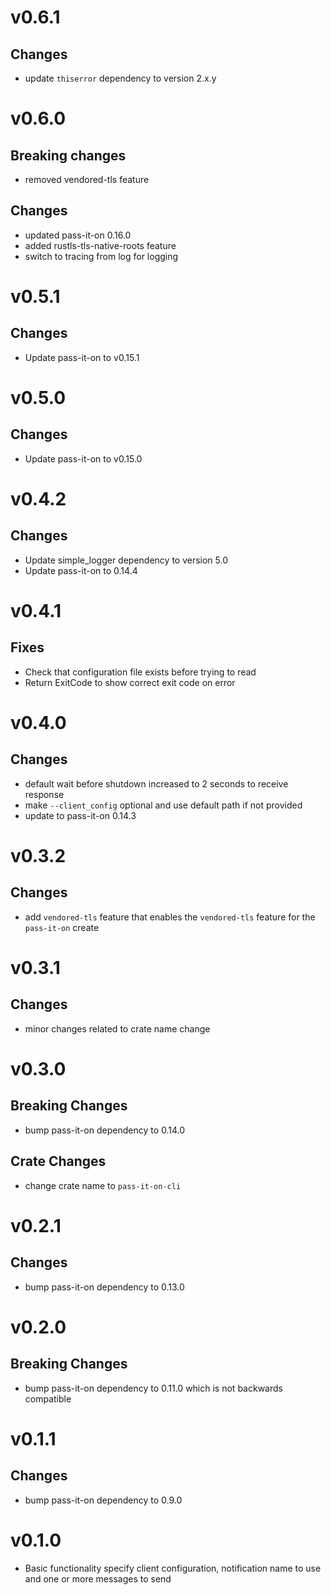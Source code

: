 # v0.6.1
## Changes
- update `thiserror` dependency  to version 2.x.y

# v0.6.0
## Breaking changes
- removed vendored-tls feature

## Changes
- updated pass-it-on 0.16.0
- added rustls-tls-native-roots feature
- switch to tracing from log for logging

# v0.5.1
## Changes
- Update pass-it-on to v0.15.1

# v0.5.0
## Changes
- Update pass-it-on to v0.15.0

# v0.4.2
## Changes
- Update simple_logger dependency to version 5.0
- Update pass-it-on to 0.14.4

# v0.4.1
## Fixes
- Check that configuration file exists before trying to read
- Return ExitCode to show correct exit code on error

# v0.4.0
## Changes
- default wait before shutdown increased to 2 seconds to receive response
- make `--client_config` optional and use default path if not provided
- update to pass-it-on 0.14.3

# v0.3.2
## Changes
- add `vendored-tls` feature that enables the `vendored-tls` feature for the `pass-it-on` create

# v0.3.1
## Changes
- minor changes related to crate name change

# v0.3.0
## Breaking Changes
- bump pass-it-on dependency to 0.14.0

## Crate Changes
- change crate name to `pass-it-on-cli`

# v0.2.1
## Changes
- bump pass-it-on dependency to 0.13.0

# v0.2.0
## Breaking Changes
- bump pass-it-on dependency to 0.11.0 which is not backwards compatible

# v0.1.1
## Changes
- bump pass-it-on dependency to 0.9.0

# v0.1.0
- Basic functionality specify client configuration, notification name to use and one or more messages to send
